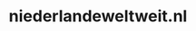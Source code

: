 ---
layout: post
title:  "niederlandeweltweit.nl"
internal_url:  "/dutchgov/niederlandeweltweit.nl.html"
subdomains_count: 2
all_subdomains_count: 14
urls_count: 2
ssl_rank: 0
http_rank: 70
url_link: /data/niederlandeweltweit.nl/urls.txt
all_subdomains_link: /data/niederlandeweltweit.nl/all_subdomains.txt
subdomains_link: /data/niederlandeweltweit.nl/subdomains.txt
categories: dutchgov
---